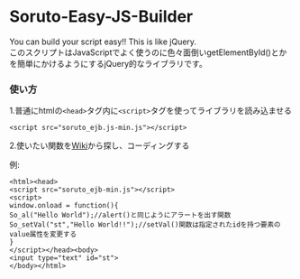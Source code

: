 # Soruto-Easy-JS-Builder
You can build your script easy!! This is like jQuery.  
このスクリプトはJavaScriptでよく使うのに色々面倒いgetElementById()とかを簡単にかけるようにするjQuery的なライブラリです。
### 使い方
1.普通にhtmlの`<head>`タグ内に`<script>`タグを使ってライブラリを読み込ませる

`<script src="soruto_ejb.js-min.js"></script>`

2.使いたい関数を[Wiki](https://github.com/SorutoProject/Soruto-Easy-JS-Builder/wiki)から探し、コーディングする  

例:

    <html><head>  
    <script src="soruto_ejb-min.js"></script>  
    <script>  
    window.onload = function(){  
    So_al("Hello World");//alert()と同じようにアラートを出す関数  
    So_setVal("st","Hello World!!");//setVal()関数は指定されたidを持つ要素のvalue属性を変更する  
    }  
    </script></head><body>  
    <input type="text" id="st">  
    </body></html>
